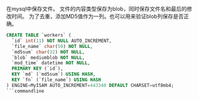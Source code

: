 在mysql中保存文件。
文件的内容类型保存为blob，同时保存文件名和最后的修改时间。
为了去重，添加MD5值作为一列。也可以用来验证blob列保存是否正确。
```sql
CREATE TABLE `workers` (
  `id` int(11) NOT NULL AUTO_INCREMENT,
  `file_name` char(50) NOT NULL,
  `md5sum` char(32) NOT NULL,
  `blob` mediumblob NOT NULL,
  `mod_time` datetime NOT NULL,
  PRIMARY KEY (`id`),
  KEY `md` (`md5sum`) USING HASH,
  KEY `fn` (`file_name`) USING HASH
) ENGINE=MyISAM AUTO_INCREMENT=443340 DEFAULT CHARSET=utf8mb4;
```commandline
```
